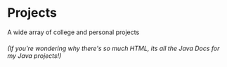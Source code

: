 # Projects
<p>A wide array of college and personal projects</p>
<h6>(If you're wondering why there's so much HTML, its all the Java Docs for my Java projects!)</h6>
